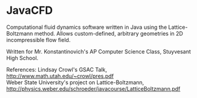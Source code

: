 # JavaCFD
Computational fluid dynamics software written in Java using the Lattice-Boltzmann method. Allows custom-defined, arbitrary geometries in 2D incompressible flow field.

Written for Mr. Konstantinovich's AP Computer Science Class, Stuyvesant High School.

References:
Lindsay Crowl's GSAC Talk, http://www.math.utah.edu/~crowl/pres.pdf <br>
Weber State University's project on Lattice-Boltzmann, http://physics.weber.edu/schroeder/javacourse/LatticeBoltzmann.pdf

